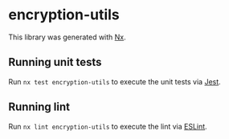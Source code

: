 # encryption-utils

This library was generated with [Nx](https://nx.dev).

## Running unit tests

Run `nx test encryption-utils` to execute the unit tests via [Jest](https://jestjs.io).

## Running lint

Run `nx lint encryption-utils` to execute the lint via [ESLint](https://eslint.org/).
